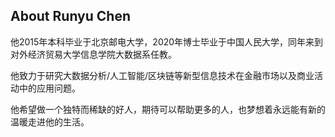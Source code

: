 ## About Runyu Chen

他2015年本科毕业于北京邮电大学，2020年博士毕业于中国人民大学，同年来到对外经济贸易大学信息学院大数据系任教。

他致力于研究大数据分析/人工智能/区块链等新型信息技术在金融市场以及商业活动中的应用问题。

他希望做一个独特而稀缺的好人，期待可以帮助更多的人，也梦想着永远能有新的温暖走进他的生活。

